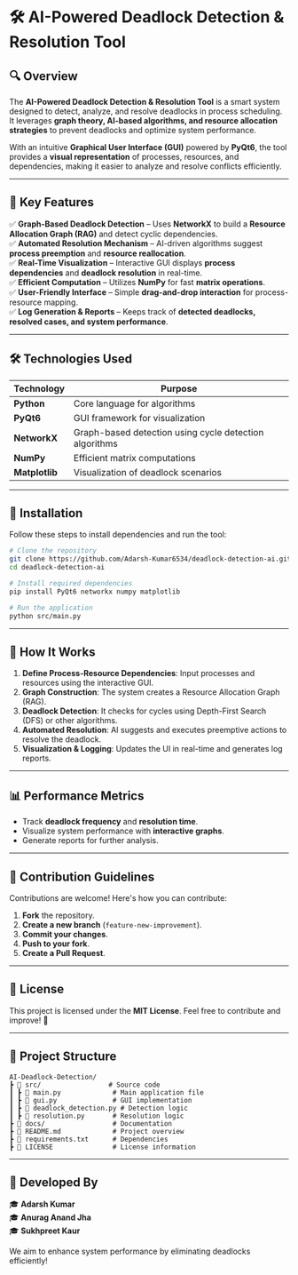 # 🛠 AI-Powered Deadlock Detection & Resolution Tool

## 🔍 Overview
The **AI-Powered Deadlock Detection & Resolution Tool** is a smart system designed to detect, analyze, and resolve deadlocks in process scheduling.
It leverages **graph theory, AI-based algorithms, and resource allocation strategies** to prevent deadlocks and optimize system performance.

With an intuitive **Graphical User Interface (GUI)** powered by **PyQt6**, the tool provides a **visual representation** of processes, resources, and dependencies, making it easier to analyze and resolve conflicts efficiently.

---

## 🎯 Key Features
✅ **Graph-Based Deadlock Detection** – Uses **NetworkX** to build a **Resource Allocation Graph (RAG)** and detect cyclic dependencies.  
✅ **Automated Resolution Mechanism** – AI-driven algorithms suggest **process preemption** and **resource reallocation**.  
✅ **Real-Time Visualization** – Interactive GUI displays **process dependencies** and **deadlock resolution** in real-time.  
✅ **Efficient Computation** – Utilizes **NumPy** for fast **matrix operations**.  
✅ **User-Friendly Interface** – Simple **drag-and-drop interaction** for process-resource mapping.  
✅ **Log Generation & Reports** – Keeps track of **detected deadlocks, resolved cases, and system performance**.  

---

## 🛠 Technologies Used

| **Technology** | **Purpose** |  
|-----------------|-------------|  
| **Python**       | Core language for algorithms |  
| **PyQt6**        | GUI framework for visualization |  
| **NetworkX**     | Graph-based detection using cycle detection algorithms |  
| **NumPy**        | Efficient matrix computations |  
| **Matplotlib**   | Visualization of deadlock scenarios |  

---

## 🚀 Installation
Follow these steps to install dependencies and run the tool:

```bash
# Clone the repository
git clone https://github.com/Adarsh-Kumar6534/deadlock-detection-ai.git
cd deadlock-detection-ai

# Install required dependencies
pip install PyQt6 networkx numpy matplotlib

# Run the application
python src/main.py
```

---

## 🎯 How It Works
1. **Define Process-Resource Dependencies**: Input processes and resources using the interactive GUI.
2. **Graph Construction**: The system creates a Resource Allocation Graph (RAG).
3. **Deadlock Detection**: It checks for cycles using Depth-First Search (DFS) or other algorithms.
4. **Automated Resolution**: AI suggests and executes preemptive actions to resolve the deadlock.
5. **Visualization & Logging**: Updates the UI in real-time and generates log reports.

---

## 📊 Performance Metrics
- Track **deadlock frequency** and **resolution time**.
- Visualize system performance with **interactive graphs**.
- Generate reports for further analysis.

---

## 🤝 Contribution Guidelines
Contributions are welcome! Here's how you can contribute:

1. **Fork** the repository.
2. **Create a new branch** (`feature-new-improvement`).
3. **Commit your changes**.
4. **Push to your fork**.
5. **Create a Pull Request**.

---

## 📜 License
This project is licensed under the **MIT License**. Feel free to contribute and improve! 🚀

---

## 📂 Project Structure
```plaintext
AI-Deadlock-Detection/
┣ 📁 src/                 # Source code
┃ ┣ 📄 main.py             # Main application file
┃ ┣ 📄 gui.py              # GUI implementation
┃ ┣ 📄 deadlock_detection.py # Detection logic
┃ ┣ 📄 resolution.py       # Resolution logic
┣ 📁 docs/                 # Documentation
┣ 📄 README.md             # Project overview
┣ 📄 requirements.txt      # Dependencies
┣ 📄 LICENSE               # License information
```

---

## 🚀 Developed By
🎓 **Adarsh Kumar**  
🎓 **Anurag Anand Jha**  
🎓 **Sukhpreet Kaur**  

We aim to enhance system performance by eliminating deadlocks efficiently!

